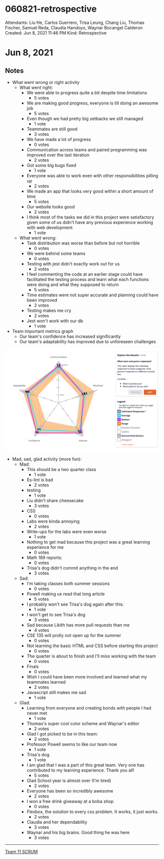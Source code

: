 # 060821-retrospective

Attendants: Liu He, Carlos Guerrero, Trisa Leung, Chang Liu, Thomas Fischer, Samuel Reda, Claudia Handoyo, Waynar Bocangel Calderon
Created: Jun 8, 2021 11:46 PM
Kind: Retrospective

# Jun 8, 2021

## Notes

- What went wrong or right activity
    - What went right:
        - We were able to progress quite a bit despite time limitations
            - 5 votes
        - We are making good progress, everyone is till doing an awesome job
            - 5 votes
        - Even though we had pretty big setbacks we still managed
            - 1 vote
        - Teammates are still good
            - 3 votes
        - We have made a lot of progress
            - 0 votes
        - Communication across teams and paired programming was improved over the last iteration
            - 2 votes
        - Got some big bugs fixed
            - 1 vote
        - Everyone was able to work even with other responsibilities pilling up
            - 2 votes
        - We made an app that looks very good within a short amount of time
            - 5 votes
        - Our website looks good
            - 2 votes
        - I think most of the tasks we did in this project were satisfactory given some of us didn't have any previous experience working with web development
            - 1 vote
    - What went wrong:
        - Task distribution was worse than before but not horrible
            - 0 votes
        - We were behind some teams
            - 0 votes
        - Testing with jest didn't exactly work out for us
            - 2 votes
        - I feel commenting the code at an earlier stage could have facilitated the testing process and learn what each functions were doing and what they supposed to return
            - 5 votes
        - Time estimates were not super accurate and planning could have been improved
            - 2 votes
        - Testing makes me cry
            - 2 votes
        - Jest won't work with our db
            - 1 vote
- Team important metrics graph
    - Our team's confidence has increased significantly
    - Our team's adaptability has improved due to unforeseen challenges

![./Screen_Shot_2021-06-08_at_23.57.41.png](./Screen_Shot_2021-06-08_at_23.57.41.png)

- Mad, sad, glad activity (more fun):
    - Mad:
        - This should be a two quarter class
            - 1 vote
        - Es-lint is bad
            - 2 votes
        - testing
            - 1 vote
        - Liu didn't share cheesecake
            - 3 votes
        - CSS
            - 0 votes
        - Labs were kinda annoying
            - 2 votes
        - Write-ups for the labs were even worse
            - 1 vote
        - Nothing to get mad because this project was a great learning experience for me
            - 0 votes
        - Math 189 reports:
            - 0 votes
        - Trisa's dog didn't commit anything in the end
            - 3 votes
    - Sad:
        - I'm taking classes both summer sessions
            - 0 votes
        - Powell making us read that long article
            - 5 votes
        - I probably won't see Trisa's dog again after this:
            - 1 vote
        - I won't get to see Trisa's dog
            - 3 votes
        - Sad because Likith has more pull requests than me
            - 4 votes
        - CSE 135 will prolly not open up for the summer
            - 0 votes
        - Not learning the basic HTML and CSS before starting this project
            - 0 votes
        - The quarter is about to finish and I'll miss working with the team
            - 0 votes
        - Finals
            - 0 votes
        - Wish I could have been more involved and learned what my teammates learned
            - 2 votes
        - Javascript still makes me sad
            - 1 vote
    - Glad:
        - Learning from everyone and creating bonds with people I had never met
            - 1 vote
        - Thomas's super cool color scheme and Waynar's editor
            - 2 votes
        - Glad I got picked to be in this team:
            - 2 votes
        - Professor Powell seems to like our team now
            - 1 vote
        - Trisa's dog
            - 1 vote
        - I am glad that I was a part of this great team. Very one has contributed to my learning experience. Thank you all!
            - 5 votes
        - Glad School year is almost over (I'm tired)
            - 2 votes
        - Everyone has been so incredibly awesome
            - 2 votes
        - I won a free drink giveaway at a boba shop
            - 0 votes
        - Flexbox, the solution to every css problem. It works, it just works.
            - 2 votes
        - Claudia and her dependability
            - 3 votes
        - Waynar and his big brains. Good thing he was here
            - 3 votes

---

[Team 11 SCRUM](https://www.notion.so/ab09b41b4ba94d399e7e1ae536b90407)